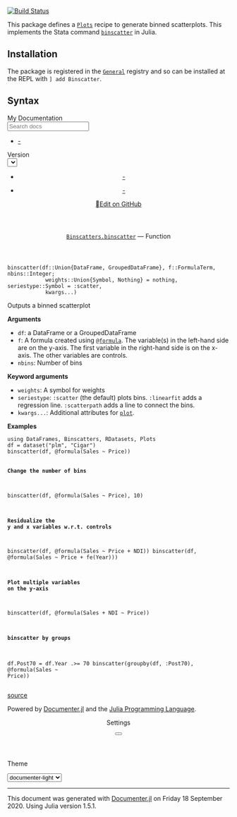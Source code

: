 [![Build Status](https://travis-ci.com/matthieugomez/Binscatters.jl.svg?branch=master)](https://travis-ci.com/matthieugomez/Binscatters.jl)


This package defines a [`Plots`](https://github.com/JuliaPlots/Plots.jl) recipe to generate binned scatterplots. This implements the Stata command [`binscatter`](https://github.com/michaelstepner/binscatter) in Julia.


## Installation
The package is registered in the [`General`](https://github.com/JuliaRegistries/General) registry and so can be installed at the REPL with `] add Binscatter`.

## Syntax
<html lang="en"><head><meta charset="UTF-8"/><meta name="viewport" content="width=device-width, initial-scale=1.0"/><title>- · My Documentation</title><link href="https://fonts.googleapis.com/css?family=Lato|Roboto+Mono" rel="stylesheet" type="text/css"/><link href="https://cdnjs.cloudflare.com/ajax/libs/font-awesome/5.11.2/css/fontawesome.min.css" rel="stylesheet" type="text/css"/><link href="https://cdnjs.cloudflare.com/ajax/libs/font-awesome/5.11.2/css/solid.min.css" rel="stylesheet" type="text/css"/><link href="https://cdnjs.cloudflare.com/ajax/libs/font-awesome/5.11.2/css/brands.min.css" rel="stylesheet" type="text/css"/><link href="https://cdnjs.cloudflare.com/ajax/libs/KaTeX/0.11.1/katex.min.css" rel="stylesheet" type="text/css"/><script>documenterBaseURL="."</script><script src="https://cdnjs.cloudflare.com/ajax/libs/require.js/2.3.6/require.min.js" data-main="assets/documenter.js"></script><script src="siteinfo.js"></script><script src="../versions.js"></script><link class="docs-theme-link" rel="stylesheet" type="text/css" href="assets/themes/documenter-dark.css" data-theme-name="documenter-dark"/><link class="docs-theme-link" rel="stylesheet" type="text/css" href="assets/themes/documenter-light.css" data-theme-name="documenter-light" data-theme-primary/><script src="assets/themeswap.js"></script></head><body><div id="documenter"><nav class="docs-sidebar"><div class="docs-package-name"><span class="docs-autofit">My Documentation</span></div><form class="docs-search" action="search/"><input class="docs-search-query" id="documenter-search-query" name="q" type="text" placeholder="Search docs"/></form><ul class="docs-menu"><li class="is-active"><a class="tocitem" href>-</a></li></ul><div class="docs-version-selector field has-addons"><div class="control"><span class="docs-label button is-static is-size-7">Version</span></div><div class="docs-selector control is-expanded"><div class="select is-fullwidth is-size-7"><select id="documenter-version-selector"></select></div></div></div></nav><div class="docs-main"><header class="docs-navbar"><nav class="breadcrumb"><ul class="is-hidden-mobile"><li class="is-active"><a href>-</a></li></ul><ul class="is-hidden-tablet"><li class="is-active"><a href>-</a></li></ul></nav><div class="docs-right"><a class="docs-edit-link" href="https://github.com/matthieugomez/Binscatters.jl/blob/master/docs/src/index.md" title="Edit on GitHub"><span class="docs-icon fab"></span><span class="docs-label is-hidden-touch">Edit on GitHub</span></a><a class="docs-settings-button fas fa-cog" id="documenter-settings-button" href="#" title="Settings"></a><a class="docs-sidebar-button fa fa-bars is-hidden-desktop" id="documenter-sidebar-button" href="#"></a></div></header><article class="content" id="documenter-page"><article class="docstring"><header><a class="docstring-binding" id="Binscatters.binscatter" href="#Binscatters.binscatter"><code>Binscatters.binscatter</code></a> — <span class="docstring-category">Function</span></header><section><div><pre><code class="language-julia">binscatter(df::Union{DataFrame, GroupedDataFrame}, f::FormulaTerm, nbins::Integer; 
            weights::Union{Symbol, Nothing} = nothing, seriestype::Symbol = :scatter,
            kwargs...)</code></pre><p>Outputs a binned scatterplot</p><p><strong>Arguments</strong></p><ul><li><code>df</code>: a DataFrame or a GroupedDataFrame</li><li><code>f</code>: A formula created using <a href="@ref"><code>@formula</code></a>. The variable(s) in the left-hand side are on the y-axis. The first variable in the right-hand side is on the x-axis. The other variables are controls.</li><li><code>nbins</code>: Number of bins</li></ul><p><strong>Keyword arguments</strong></p><ul><li><code>weights</code>: A symbol for weights</li><li><code>seriestype</code>:  <code>:scatter</code> (the default) plots bins. <code>:linearfit</code> adds a regression line. <code>:scatterpath</code> adds a line to connect the bins.</li><li><code>kwargs...</code>: Additional attributes for <a href="@ref"><code>plot</code></a>. </li></ul><p><strong>Examples</strong></p><pre><code class="language-julia">using DataFrames, Binscatters, RDatasets, Plots
df = dataset(&quot;plm&quot;, &quot;Cigar&quot;)
binscatter(df, @formula(Sales ~ Price))

# Change the number of bins
binscatter(df, @formula(Sales ~ Price), 10)

# Residualize the y and x variables w.r.t. controls
binscatter(df, @formula(Sales ~ Price + NDI))
binscatter(df, @formula(Sales ~ Price + fe(Year)))

# Plot multiple variables on the y-axis
binscatter(df, @formula(Sales + NDI ~ Price))

# binscatter by groups
df.Post70 = df.Year .&gt;= 70
binscatter(groupby(df, :Post70), @formula(Sales ~ Price))</code></pre></div><a class="docs-sourcelink" target="_blank" href="https://github.com/matthieugomez/Binscatters.jl/blob/7eee9dd09e3448e2e1cd2a46b19760924d137168/src/Binscatters.jl#L9-L47">source</a></section></article></article><nav class="docs-footer"><p class="footer-message">Powered by <a href="https://github.com/JuliaDocs/Documenter.jl">Documenter.jl</a> and the <a href="https://julialang.org/">Julia Programming Language</a>.</p></nav></div><div class="modal" id="documenter-settings"><div class="modal-background"></div><div class="modal-card"><header class="modal-card-head"><p class="modal-card-title">Settings</p><button class="delete"></button></header><section class="modal-card-body"><p><label class="label">Theme</label><div class="select"><select id="documenter-themepicker"><option value="documenter-light">documenter-light</option><option value="documenter-dark">documenter-dark</option></select></div></p><hr/><p>This document was generated with <a href="https://github.com/JuliaDocs/Documenter.jl">Documenter.jl</a> on <span class="colophon-date" title="Friday 18 September 2020 18:18">Friday 18 September 2020</span>. Using Julia version 1.5.1.</p></section><footer class="modal-card-foot"></footer></div></div></div></body></html>